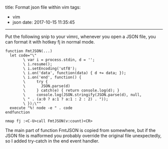 title: Format json file within vim
tags:
  - vim
  - json
date: 2017-10-15 11:35:45
---

Put the following snip to your vimrc, whenever you open a JSON file, you can format it with hotkey fj in normal mode.

```
function FmtJSON(...) 
  let code="\"
        \ var i = process.stdin, d = '';
        \ i.resume();
        \ i.setEncoding('utf8');
        \ i.on('data', function(data) { d += data; });
        \ i.on('end', function() {
        \     try {
        \       JSON.parse(d) 
        \     } catch(e) { return console.log(d); }
        \     console.log(JSON.stringify(JSON.parse(d), null, 
        \ " . (a:0 ? a:1 ? a:1 : 2 : 2) . "));
        \ });\""
  execute "%! node -e " . code 
endfunction

nmap fj :<C-U>call FmtJSON(v:count)<CR>
```
The main part of function FmtJSON is copied from somewhere, but if the JSON file is malformed you probably override the original file unexpectedly, so I added try-catch in the end event handler.
